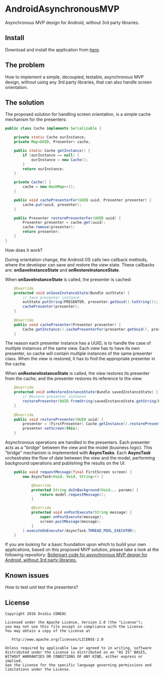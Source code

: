 # AndroidAsynchronousMVP
Asynchronous MVP design for Android, without 3rd party libraries.

Install
-------
Download and install the application from [here](https://play.google.com/store/apps/details?id=ro.ovidiuconeac.androidcallbackmvp&hl=en). 

The problem
-------
How to implement a simple, decoupled, testable, asynchronous MVP design, without using any 3rd party libraries, that can also handle screen orientation.

The solution
-------
The proposed solution for handling screen orientation, is a simple cache mechanism for the presenters: 

```java
public class Cache implements Serializable {

    private static Cache ourInstance;
    private Map<UUID, Presenter> cache;

    public static Cache getInstance() {
        if (ourInstance == null) {
            ourInstance = new Cache();
        }
        return ourInstance;
    }

    private Cache() {
        cache = new HashMap<>();
    }

    public void cachePresenterFor(UUID uuid, Presenter presenter) {
        cache.put(uuid, presenter);
    }

    public Presenter restorePresenterFor(UUID uuid) {
        Presenter presenter = cache.get(uuid);
        cache.remove(presenter);
        return presenter;
    }
}
```
How does it work?

During orientation change, the Android OS calls two callback methods, where the developer can save and restore the view state. These callbacks are: __onSaveInstanceState__ and __onRestoreInstanceState__. 

When __onSaveInstanceState__ is called, the presenter is cached: 

```java
    @Override
    protected void onSaveInstanceState(Bundle outState) {
        // Save presenter instance
        outState.putString(PRESENTER, presenter.getUuid().toString());
        cachePresenter(presenter);
    }
    
    @Override
    public void cachePresenter(Presenter presenter) {
        Cache.getInstance().cachePresenterFor(presenter.getUuid(), presenter);
    }
```
The reason each presenter instance has a UUID, is to handle the case of multiple instances of the same view. Each view has to have its own presenter, so cache will contain multiple instances of the same presenter class. When the view is restored, it has to find the appropriate presenter in the cache.

When __onRestoreInstanceState__ is called, the view restores its presenter from the cache, and the presenter restores its reference to the view:

```java
    @Override
    protected void onRestoreInstanceState(Bundle savedInstanceState) {
        // Restore presenter instance
        restorePresenter(UUID.fromString(savedInstanceState.getString(PRESENTER)));
    }
    
    @Override
    public void restorePresenter(UUID uuid) {
        presenter = (FirstPresenter) Cache.getInstance().restorePresenterFor(uuid);
        presenter.setScreen(this);
    }
```
Asynchronous operations are handled in the presenters. Each presenter acts as a "bridge" between the view and the model (business logic). This "bridge" mechanism is implemented with __AsyncTasks__. Each __AsyncTask__ orchestrates the flow of date between the view and the model, performing background operations and publishing the results on the UI.

```java
    public void requestMessage(final FirstScreen screen) {
        new AsyncTask<Void, Void, String>() {

            @Override
            protected String doInBackground(Void... params) {
                return model.requestMessage();
            }

            @Override
            protected void onPostExecute(String message) {
                super.onPostExecute(message);
                screen.postMessage(message);
            }
        }.executeOnExecutor(AsyncTask.THREAD_POOL_EXECUTOR);
    }
```
If you are looking for a basic foundation upon which to build your own applications, based on this proposed MVP solution, please take a look at the following repository: [Boilerpart code for asynchronous MVP design for Android, without 3rd party libraries.](https://github.com/ovicon/AndroidAsynchronousMVPBoilerpart)

Known issues
-------
How to test unit test the presenters?
 
License
-------

    Copyright 2016 Ovidiu CONEAC

    Licensed under the Apache License, Version 2.0 (the "License");
    you may not use this file except in compliance with the License.
    You may obtain a copy of the License at

       http://www.apache.org/licenses/LICENSE-2.0

    Unless required by applicable law or agreed to in writing, software
    distributed under the License is distributed on an "AS IS" BASIS,
    WITHOUT WARRANTIES OR CONDITIONS OF ANY KIND, either express or implied.
    See the License for the specific language governing permissions and
    limitations under the License.
